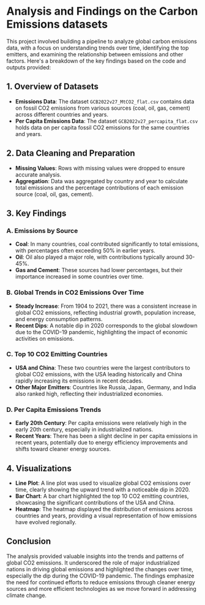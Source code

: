 # Analysis and Findings on the Carbon Emissions datasets

This project involved building a pipeline to analyze global carbon emissions data, with a focus on understanding trends over time, identifying the top emitters, and examining the relationship between emissions and other factors. Here's a breakdown of the key findings based on the code and outputs provided:

## 1. Overview of Datasets

- **Emissions Data**: The dataset `GCB2022v27_MtCO2_flat.csv` contains data on fossil CO2 emissions from various sources (coal, oil, gas, cement) across different countries and years.
- **Per Capita Emissions Data**: The dataset `GCB2022v27_percapita_flat.csv` holds data on per capita fossil CO2 emissions for the same countries and years.

## 2. Data Cleaning and Preparation

- **Missing Values**: Rows with missing values were dropped to ensure accurate analysis.
- **Aggregation**: Data was aggregated by country and year to calculate total emissions and the percentage contributions of each emission source (coal, oil, gas, cement).

## 3. Key Findings

### A. Emissions by Source
- **Coal**: In many countries, coal contributed significantly to total emissions, with percentages often exceeding 50% in earlier years.
- **Oil**: Oil also played a major role, with contributions typically around 30-45%.
- **Gas and Cement**: These sources had lower percentages, but their importance increased in some countries over time.

### B. Global Trends in CO2 Emissions Over Time
- **Steady Increase**: From 1904 to 2021, there was a consistent increase in global CO2 emissions, reflecting industrial growth, population increase, and energy consumption patterns.
- **Recent Dips**: A notable dip in 2020 corresponds to the global slowdown due to the COVID-19 pandemic, highlighting the impact of economic activities on emissions.

### C. Top 10 CO2 Emitting Countries
- **USA and China**: These two countries were the largest contributors to global CO2 emissions, with the USA leading historically and China rapidly increasing its emissions in recent decades.
- **Other Major Emitters**: Countries like Russia, Japan, Germany, and India also ranked high, reflecting their industrialized economies.

### D. Per Capita Emissions Trends
- **Early 20th Century**: Per capita emissions were relatively high in the early 20th century, especially in industrialized nations.
- **Recent Years**: There has been a slight decline in per capita emissions in recent years, potentially due to energy efficiency improvements and shifts toward cleaner energy sources.

## 4. Visualizations

- **Line Plot**: A line plot was used to visualize global CO2 emissions over time, clearly showing the upward trend with a noticeable dip in 2020.
- **Bar Chart**: A bar chart highlighted the top 10 CO2 emitting countries, showcasing the significant contributions of the USA and China.
- **Heatmap**: The heatmap displayed the distribution of emissions across countries and years, providing a visual representation of how emissions have evolved regionally.

## Conclusion

The analysis provided valuable insights into the trends and patterns of global CO2 emissions. It underscored the role of major industrialized nations in driving global emissions and highlighted the changes over time, especially the dip during the COVID-19 pandemic. The findings emphasize the need for continued efforts to reduce emissions through cleaner energy sources and more efficient technologies as we move forward in addressing climate change.
